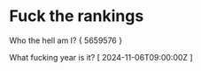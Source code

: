 # Fuck the rankings

Who the hell am I?
{ 5659576 }

What fucking year is it?
[ 2024-11-06T09:00:00Z ]
